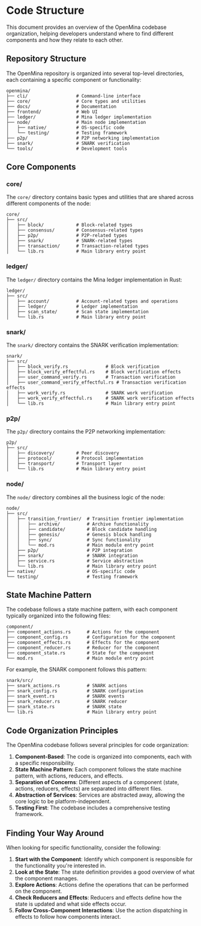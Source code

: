 # Code Structure

This document provides an overview of the OpenMina codebase organization, helping developers understand where to find different components and how they relate to each other.

## Repository Structure

The OpenMina repository is organized into several top-level directories, each containing a specific component or functionality:

```
openmina/
├── cli/                  # Command-line interface
├── core/                 # Core types and utilities
├── docs/                 # Documentation
├── frontend/             # Web UI
├── ledger/               # Mina ledger implementation
├── node/                 # Main node implementation
│   ├── native/           # OS-specific code
│   └── testing/          # Testing framework
├── p2p/                  # P2P networking implementation
├── snark/                # SNARK verification
└── tools/                # Development tools
```

## Core Components

### core/

The `core/` directory contains basic types and utilities that are shared across different components of the node:

```
core/
├── src/
│   ├── block/            # Block-related types
│   ├── consensus/        # Consensus-related types
│   ├── p2p/              # P2P-related types
│   ├── snark/            # SNARK-related types
│   ├── transaction/      # Transaction-related types
│   └── lib.rs            # Main library entry point
```

### ledger/

The `ledger/` directory contains the Mina ledger implementation in Rust:

```
ledger/
├── src/
│   ├── account/          # Account-related types and operations
│   ├── ledger/           # Ledger implementation
│   ├── scan_state/       # Scan state implementation
│   └── lib.rs            # Main library entry point
```

### snark/

The `snark/` directory contains the SNARK verification implementation:

```
snark/
├── src/
│   ├── block_verify.rs              # Block verification
│   ├── block_verify_effectful.rs    # Block verification effects
│   ├── user_command_verify.rs       # Transaction verification
│   ├── user_command_verify_effectful.rs # Transaction verification effects
│   ├── work_verify.rs               # SNARK work verification
│   ├── work_verify_effectful.rs     # SNARK work verification effects
│   └── lib.rs                       # Main library entry point
```

### p2p/

The `p2p/` directory contains the P2P networking implementation:

```
p2p/
├── src/
│   ├── discovery/        # Peer discovery
│   ├── protocol/         # Protocol implementation
│   ├── transport/        # Transport layer
│   └── lib.rs            # Main library entry point
```

### node/

The `node/` directory combines all the business logic of the node:

```
node/
├── src/
│   ├── transition_frontier/  # Transition frontier implementation
│   │   ├── archive/          # Archive functionality
│   │   ├── candidate/        # Block candidate handling
│   │   ├── genesis/          # Genesis block handling
│   │   ├── sync/             # Sync functionality
│   │   └── mod.rs            # Main module entry point
│   ├── p2p/                  # P2P integration
│   ├── snark/                # SNARK integration
│   ├── service.rs            # Service abstraction
│   └── lib.rs                # Main library entry point
├── native/                   # OS-specific code
└── testing/                  # Testing framework
```

## State Machine Pattern

The codebase follows a state machine pattern, with each component typically organized into the following files:

```
component/
├── component_actions.rs      # Actions for the component
├── component_config.rs       # Configuration for the component
├── component_effects.rs      # Effects for the component
├── component_reducer.rs      # Reducer for the component
├── component_state.rs        # State for the component
└── mod.rs                    # Main module entry point
```

For example, the SNARK component follows this pattern:

```
snark/src/
├── snark_actions.rs          # SNARK actions
├── snark_config.rs           # SNARK configuration
├── snark_event.rs            # SNARK events
├── snark_reducer.rs          # SNARK reducer
├── snark_state.rs            # SNARK state
└── lib.rs                    # Main library entry point
```

## Code Organization Principles

The OpenMina codebase follows several principles for code organization:

1. **Component-Based**: The code is organized into components, each with a specific responsibility.
2. **State Machine Pattern**: Each component follows the state machine pattern, with actions, reducers, and effects.
3. **Separation of Concerns**: Different aspects of a component (state, actions, reducers, effects) are separated into different files.
4. **Abstraction of Services**: Services are abstracted away, allowing the core logic to be platform-independent.
5. **Testing First**: The codebase includes a comprehensive testing framework.

## Finding Your Way Around

When looking for specific functionality, consider the following:

1. **Start with the Component**: Identify which component is responsible for the functionality you're interested in.
2. **Look at the State**: The state definition provides a good overview of what the component manages.
3. **Explore Actions**: Actions define the operations that can be performed on the component.
4. **Check Reducers and Effects**: Reducers and effects define how the state is updated and what side effects occur.
5. **Follow Cross-Component Interactions**: Use the action dispatching in effects to follow how components interact.
